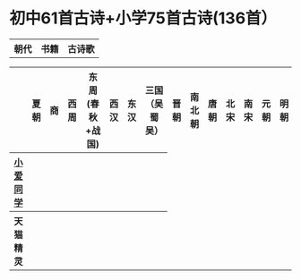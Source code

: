 
# 初中61首古诗+小学75首古诗(136首）

<table>
    <tr>
        <th>朝代</th>
        <th>书籍</th>
        <th>古诗歌</th>
    </tr>
</table>

<table>
    <tr>
        <th></th>
        <th>夏朝</th> <!注释>
        <th>商</th> 
        <th>西周</th>
        <th>东周(春秋+战国)</th>
        <th>西汉</th>
        <th>东汉</th>
        <th>三国（吴蜀吴）</th>
        <th>晋朝</th>
        <th>南北朝</th>
        <th>唐朝</th>
        <th>北宋</th>
        <th>南宋</th>
        <th>元朝</th>
        <th>明朝</th>
        <th>清朝</th>
    </tr>
    <tr>
        <th><a href = "https://baike.baidu.com/item/%E5%B0%8F%E7%88%B1%E5%90%8C%E5%AD%A6/22047751?fr=aladdin">小爱同学</a> </th>
        <th></th> <!何时发布>
        <th></th> <!主要功能>
        <th></th> <!背后语音>
        <th></th> <!服务扩展>
        <th></th> <!生态>
        <th></th> <!市占率>
        <th></th> <!能力级别>
    </tr>    
    <tr>
        <th>天猫精灵</th>
        <th></th> <!何时发布>
        <th></th> <!主要功能>
        <th></th> <!背后语音>
        <th></th> <!服务扩展>
        <th></th> <!生态>
        <th></th> <!市占率>
        <th></th> <!能力级别>
    </tr>  
</table>
